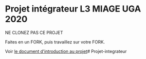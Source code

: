 <h1>Projet intégrateur L3 MIAGE UGA 2020</h1>

NE CLONEZ PAS CE PROJET

Faites en un FORK, puis travaillez sur votre FORK.

Voir <a href="https://docs.google.com/document/d/1cQcOzhEYcMNmTqi-8eqjO4gbCwUZ_qd_y01GYAJYrYU/edit?usp=sharing">le document d'introduction au projet</a># Projet-integrateur
